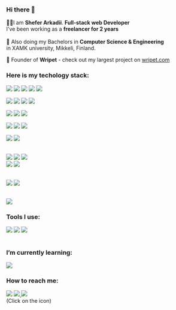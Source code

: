 ### Hi there 👋
👨‍💻I am <b>Shefer Arkadii</b>. <b>Full-stack web Developer</b> <br>
I've been working as a  <b>freelancer for 2 years</b> <br><br>
🏫 Also doing my Bachelors in <b>Computer Science & Engineering</b></br> in XAMK university, Mikkeli, Finland. 

🚀 Founder of <b>Wripet</b> - check out my largest project on <a href="https://wripet.com"> wripet.com</a>

### Here is my techology stack:</br>
<img src="https://img.shields.io/badge/Html-7B68EE?style=for-the-badge&logo=html5&logoColor=fff"/> <img src="https://img.shields.io/badge/BEM-7B68EE?style=for-the-badge&logo=Bem&logoColor=fff"/> <img src="https://img.shields.io/badge/css-7B68EE?style=for-the-badge&logo=css3&logoColor=fff"/> <img src="https://img.shields.io/badge/sass-7B68EE?style=for-the-badge&logo=sass&logoColor=fff"/> <img src="https://img.shields.io/badge/Bootstrap-7B68EE?style=for-the-badge&logo=Bootstrap&logoColor=fff"/> </br>

<img src="https://img.shields.io/badge/js-7B68EE?style=for-the-badge&logo=JavaScript&logoColor=fff"/> <img src="https://img.shields.io/badge/react-7B68EE?style=for-the-badge&logo=React&logoColor=fff"/> <img src="https://img.shields.io/badge/redux-7B68EE?style=for-the-badge&logo=Redux&logoColor=fff"/> <img src="https://img.shields.io/badge/TypeScript-7B68EE?style=for-the-badge&logo=TypeScript&logoColor=fff"/> </br>

<img src="https://img.shields.io/badge/php-7B68EE?style=for-the-badge&logo=php&logoColor=fff"/> <img src="https://img.shields.io/badge/WordPress-7B68EE?style=for-the-badge&logo=WordPress&logoColor=fff"/> <img src="https://img.shields.io/badge/MySql-7B68EE?style=for-the-badge&logo=MySql&logoColor=fff"/> </br>

<img src="https://img.shields.io/badge/Node.js-7B68EE?style=for-the-badge&logo=Node.js&logoColor=fff"/> <img src="https://img.shields.io/badge/express-7B68EE?style=for-the-badge&logo=express&logoColor=fff"/> <img src="https://img.shields.io/badge/jwt-7B68EE?style=for-the-badge&logo=jwt&logoColor=fff"/></br>

<img src="https://img.shields.io/badge/MongoDb-7B68EE?style=for-the-badge&logo=MongoDB&logoColor=fff"/> <img src="https://img.shields.io/badge/mongoose-7B68EE?style=for-the-badge&logo=mongoosedotws&logoColor=fff"/><br/><br/>

<img src="https://img.shields.io/badge/Git-7B68EE?style=for-the-badge&logo=Git&logoColor=fff"/> <img src="https://img.shields.io/badge/GitHub-7B68EE?style=for-the-badge&logo=GitHub&logoColor=fff"/> <img src="https://img.shields.io/badge/GitHub Actions-7B68EE?style=for-the-badge&logo=GitHub-Actions&logoColor=fff"/><br/> 
<img src="https://img.shields.io/badge/jest-7B68EE?style=for-the-badge&logo=jest&logoColor=fff"/> <img src="https://img.shields.io/badge/Testing Library-7B68EE?style=for-the-badge&logo=Testing Library&logoColor=fff"/><br/><br/>

<img src="https://img.shields.io/badge/ubuntu-7B68EE?style=for-the-badge&logo=MongoDB&logoColor=fff"/> <img src="https://img.shields.io/badge/nginx-7B68EE?style=for-the-badge&logo=nginx&logoColor=fff"/> <br/><br/>

<img src="https://img.shields.io/badge/paypal-7B68EE?style=for-the-badge&logo=paypal&logoColor=fff"/> <br/>





### Tools I use: 
<img src="https://img.shields.io/badge/phpstorm-7B68EE?style=for-the-badge&logo=phpstorm&logoColor=fff"/> <img src="https://img.shields.io/badge/photoshop-7B68EE?style=for-the-badge&logo=Adobe Photoshop&logoColor=fff"/> <img src="https://img.shields.io/badge/Figma-7B68EE?style=for-the-badge&logo=Figma&logoColor=fff"/>
</br></br>
### I’m currently learning:
 <img src="https://img.shields.io/badge/next.js-7B68EE?style=for-the-badge&logo=nextdotjs&logoColor=fff"/>
</br>

### How to reach me: 
<a href="mailto: arkadiy.shefer@gmail.com " target=”_blank”><img src="https://img.shields.io/badge/Gmail-7B68EE?style=for-the-badge&logo=Gmail&logoColor=fff"/></a> 
<a href="https://www.linkedin.com/in/arkadii-shefer-643434262/ " target=”_blank”><img src="https://img.shields.io/badge/LinkedIn-7B68EE?style=for-the-badge&logo=LinkedIn&logoColor=fff"/>  </a>
<a href="https://t.me/sheefeer" target=”_blank”><img src="https://img.shields.io/badge/Telegram-7B68EE?style=for-the-badge&logo=Telegram&logoColor=fff"/></a></br>
(Click on the icon)
